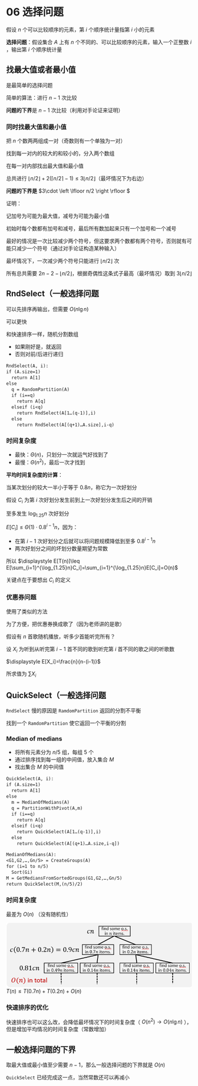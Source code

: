 # 06 选择问题

假设 $n$ 个可以比较顺序的元素，第 $i$ 个顺序统计量指第 $i$ 小的元素

**选择问题**：假设集合 $A$ 上有 $n$ 个不同的、可以比较顺序的元素，输入一个正整数 $i$ ，输出第 $i$ 个顺序统计量

## 找最大值或者最小值

是最简单的选择问题

简单的算法：进行 $n-1$ 次比较

**问题的下界**是 $n-1$ 次比较（利用对手论证来证明）

### 同时找最大值和最小值

把 $n$ 个数两两组成一对（奇数则有一个单独为一对）

找到每一对内的较大的和较小的，分入两个数组

在每一对内部找出最大值和最小值

总共进行 $\left \lfloor n/2 \right \rfloor+2(\left \lceil n/2 \right \rceil-1)\leq 3\left \lfloor n/2 \right \rfloor$（最坏情况下为右边）

**问题的下界是** $3\cdot \left \lfloor n/2 \right \rfloor $

证明：

记加号为可能为最大值，减号为可能为最小值

初始时每个数都有加号和减号，最后所有数加起来只有一个加号和一个减号

最好的情况是一次比较减少两个符号，但这要求两个数都有两个符号，否则就有可能只减少一个符号（通过对手论证构造某种输入）

最坏情况下，一次减少两个符号只能进行 $\left \lfloor n/2 \right \rfloor$ 次

所有总共需要 $2n-2-\left \lfloor n/2 \right \rfloor$，根据奇偶性这条式子最高（最坏情况）取到 $3\left \lfloor n/2 \right \rfloor$

## RndSelect（一般选择问题

可以先排序再输出，但需要 $O(n\lg n)$

可以更快

和快速排序一样，随机分割数组

* 如果刚好是，就返回
* 否则对前/后进行递归

```pseudocode
RndSelect(A, i):
if (A.size=1)
  return A[1]
else
  q = RandomPartition(A)
  if (i==q)
    return A[q]
  elseif (i<q)
    return RndSelect(A[1…(q-1)],i)
  else
    return RndSelect(A[(q+1)…A.size],i-q)
```

### 时间复杂度

* 最快：$\Theta(n)$，只划分一次就运气好找到了
* 最慢：$\Theta(n^2)$，最后一次才找到

**平均时间复杂度的计算**：

当某次划分的较大一半小于等于 $0.8n$，称它为一次好划分

假设 $C_i$ 为第 $i$ 次好划分发生前到上一次好划分发生后之间的开销

至多发生 $\log_{1.25}n$ 次好划分

$E[C_i]\leq \Theta(1)\cdot 0.8^{i-1}n$，因为：

* 在第 $i-1$ 次好划分之后就可以将问题规模降低到至多 $0.8^{i-1}n$
* 两次好划分之间的坏划分数量期望为常数

所以 $\displaystyle E[T(n)]\leq E[\sum_{i=1}^{\log_{1.25}n}C_i]=\sum_{i=1}^{\log_{1.25}n}E[C_i]=O(n)$

关键点在于要想出 $C_i$ 的定义

### 优惠券问题

使用了类似的方法

为了方便，把优惠券换成歌了（因为老师讲的是歌）

假设有 $n$ 首歌随机播放，听多少首能听完所有？

设 $X_i$ 为听到从听完第 $i-1$ 首不同的歌到听完第 $i$ 首不同的歌之间的听歌数

$\displaystyle E[X_i]=\frac{n}{n-(i-1)}$

所求值为 $\sum X_i$

## QuickSelect（一般选择问题

`RndSelect` 慢的原因是 `RamdomPartition` 返回的分割不平衡

找到一个 `RamdomPartition` 使它返回一个平衡的分割

### Median of medians

* 将所有元素分为 $n/5$ 组，每组 $5$ 个
* 通过排序找到每一组的中间值，放入集合 $M$
* 找出集合 $M$ 的中间值

```pseudocode
QuickSelect(A, i):
if (A.size=1)
  return A[1]
else
  m = MedianOfMedians(A)
  q = PartitionWithPivot(A,m)
  if (i==q)
    return A[q]
  elseif (i<q)
    return QuickSelect(A[1…(q-1)],i)
  else
    return QuickSelect(A[(q+1)…A.size,i-q])
```

```pseudocode
MedianOfMedians(A):
<G1,G2,…,Gn/5> = CreateGroups(A)
for (i=1 to n/5)
  Sort(Gi)
M = GetMediansFromSortedGroups(G1,G2,…,Gn/5)
return QuickSelect(M,(n/5)/2)
```

### 时间复杂度

最差为 $O(n)$ （没有随机性）

<img src="06 选择.assets/image-20211012173020637.png" align="left" alt="image-20211012173020637" style="zoom:80%;" />

$T(n)\leq T(0.7n)+T(0.2n)+O(n)$

### 快速排序的优化

快速排序也可以这么改，会降低最坏情况下的时间复杂度（ $O(n^2)\to O(n\lg n)$ ），但是增加平均情况的时间复杂度（常数增加）

## 一般选择问题的下界

取最大值或最小值至少需要 $n-1$，那么一般选择问题的下界就是 $O(n)$

`QuickSelect` 已经完成这一点，当然常数还可以再减小
